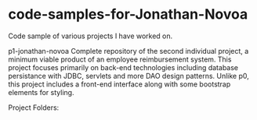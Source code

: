 # code-samples-for-Jonathan-Novoa
Code sample of various projects I have worked on. 

p1-jonathan-novoa
Complete repository of the second individual project, a minimum viable product of an employee reimbursement system. This project focuses primarily on back-end technologies  including database persistance with JDBC, servlets and more DAO design patterns. Unlike p0, this project includes a front-end interface along with some bootstrap elements for styling.

Project Folders: 
